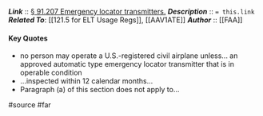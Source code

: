 ***Link***      :: [§ 91.207 Emergency locator transmitters.](https://www.ecfr.gov/current/title-14/section-91.207)
***Description***      :: `= this.link`
***Related To***: [[121.5 for ELT Usage Regs]], [[AAV1ATE]]
***Author*** :: [[FAA]]

#### Key Quotes
* no person may operate a U.S.-registered civil airplane unless... an approved automatic type emergency locator transmitter that is in operable condition
* ...inspected within 12 calendar months...
* Paragraph (a) of this section does not apply to...

#source #far 